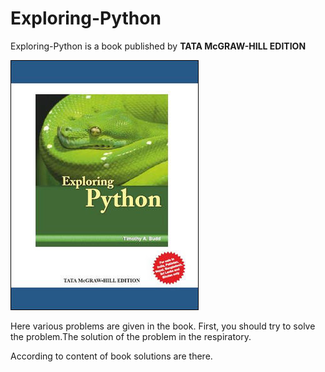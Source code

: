 # Exploring-Python

Exploring-Python is a book published by **TATA McGRAW-HILL EDITION**

   ![](Exploring-Python.jpg)

Here various problems are given in the book.
First, you should try to solve the problem.The solution of the problem in the respiratory.

According to content of book solutions are there.
